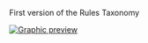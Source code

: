 First version of the Rules Taxonomy

[![Graphic preview](../DOWNLOAD/Taxonomy_V4.png)](https://ilaredavid.github.io/Test/V4/IAD_taxonomy_V1.html)

